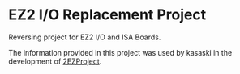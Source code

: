 # EZ2 I/O Replacement Project

Reversing project for EZ2 I/O and ISA Boards.

The information provided in this project was used by kasaski in the development of [2EZProject](https://dev.s-ul.net/kasaski/2ezproject).
